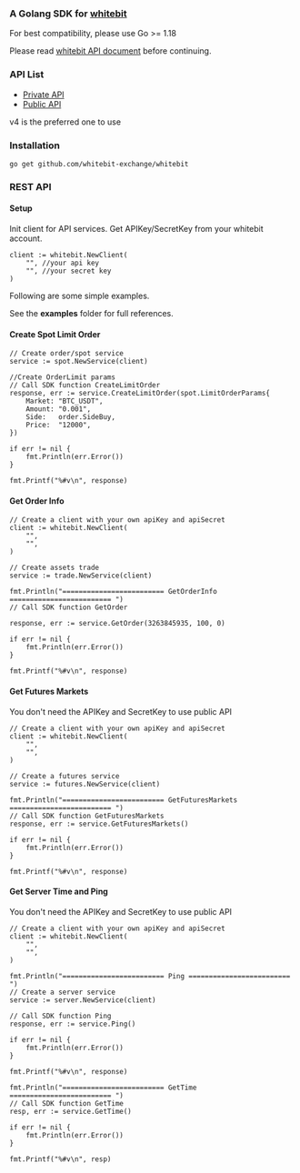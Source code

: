 ### A Golang SDK for [whitebit](https://www.whitebit.com)

For best compatibility, please use Go >= 1.18

Please read [whitebit API document](https://whitebit-exchange.github.io/api-docs/) before continuing.

### API List

- [Private API](https://whitebit-exchange.github.io/api-docs/docs/category/private)
- [Public API](https://whitebit-exchange.github.io/api-docs/docs/category/public)

v4 is the preferred one to use

### Installation
```shell
go get github.com/whitebit-exchange/whitebit
```
### REST API

#### Setup

Init client for API services. Get APIKey/SecretKey from your whitebit account.

```golang
client := whitebit.NewClient(
    "", //your api key
    "", //your secret key
)
```
Following are some simple examples. 

See the **examples** folder for full references.

#### Create Spot Limit Order

```golang
// Create order/spot service
service := spot.NewService(client)

//Create OrderLimit params
// Call SDK function CreateLimitOrder
response, err := service.CreateLimitOrder(spot.LimitOrderParams{
    Market: "BTC_USDT",
    Amount: "0.001",
    Side:   order.SideBuy,
    Price:  "12000",
})

if err != nil {
    fmt.Println(err.Error())
}

fmt.Printf("%#v\n", response)
```

#### Get Order Info

```golang
// Create a client with your own apiKey and apiSecret
client := whitebit.NewClient(
    "",
    "",
)

// Create assets trade
service := trade.NewService(client)

fmt.Println("========================= GetOrderInfo ========================= ")
// Call SDK function GetOrder

response, err := service.GetOrder(3263845935, 100, 0)

if err != nil {
    fmt.Println(err.Error())
}

fmt.Printf("%#v\n", response)
```

#### Get Futures Markets
You don't need the APIKey and SecretKey to use public API
```golang
// Create a client with your own apiKey and apiSecret
client := whitebit.NewClient(
    "",
    "",
)

// Create a futures service
service := futures.NewService(client)

fmt.Println("========================= GetFuturesMarkets ========================= ")
// Call SDK function GetFuturesMarkets
response, err := service.GetFuturesMarkets()

if err != nil {
    fmt.Println(err.Error())
}

fmt.Printf("%#v\n", response)
```

#### Get Server Time and Ping
You don't need the APIKey and SecretKey to use public API
```golang
// Create a client with your own apiKey and apiSecret
client := whitebit.NewClient(
    "",
    "",
)

fmt.Println("========================= Ping ========================= ")
// Create a server service
service := server.NewService(client)

// Call SDK function Ping
response, err := service.Ping()

if err != nil {
    fmt.Println(err.Error())
}

fmt.Printf("%#v\n", response)

fmt.Println("========================= GetTime ========================= ")
// Call SDK function GetTime
resp, err := service.GetTime()

if err != nil {
    fmt.Println(err.Error())
}

fmt.Printf("%#v\n", resp)
```
